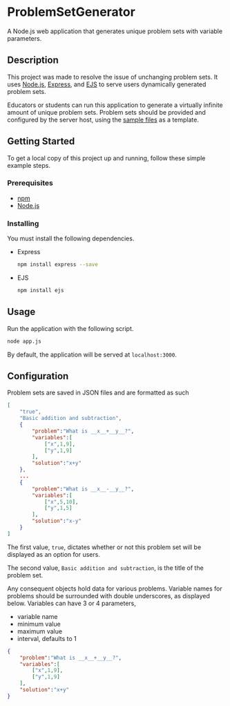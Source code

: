 # ProblemSetGenerator
A Node.js web application that generates unique problem sets with variable parameters.

## Description
This project was made to resolve the issue of unchanging problem sets. It uses [Node.js](https://nodejs.org/en/), [Express](https://expressjs.com/), and [EJS](https://ejs.co/) to serve users dynamically generated problem sets.

Educators or students can run this application to generate a virtually infinite amount of unique problem sets. Problem sets should be provided and configured by the server host, using the [sample files](https://github.com/benwang2/ProblemSetGenerator/tree/main/psets) as a template.

## Getting Started
To get a local copy of this project up and running, follow these simple example steps.

### Prerequisites
- [npm](https://www.npmjs.com/)
- [Node.js](https://nodejs.org/)

### Installing
You must install the following dependencies.
- Express
    ```sh
    npm install express --save
    ```
- EJS
    ```sh
    npm install ejs
    ```

## Usage
Run the application with the following script.
```sh
node app.js
```

By default, the application will be served at `localhost:3000`.

## Configuration

Problem sets are saved in JSON files and are formatted as such
```json
[
    "true",
    "Basic addition and subtraction",
    {
        "problem":"What is __x__+__y__?",
        "variables":[
            ["x",1,9],
            ["y",1,9]
        ],
        "solution":"x+y"
    },
    ...
    {
        "problem":"What is __x__-__y__?",
        "variables":[
            ["x",5,10],
            ["y",1,5]
        ],
        "solution":"x-y"
    }
]
```

The first value, `true`, dictates whether or not this problem set will be displayed as an option for users.

The second value, `Basic addition and subtraction`, is the title of the problem set.

Any consequent objects hold data for various problems. Variable names for problems should be surrounded with double underscores, as displayed below. Variables can have 3 or 4 parameters,
- variable name
- minimum value
- maximum value
- interval, defaults to 1
```json
{
    "problem":"What is __x__+__y__?",
    "variables":[
        ["x",1,9],
        ["y",1,9]
    ],
    "solution":"x+y"
}
```
